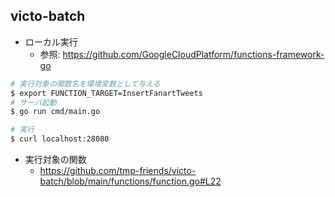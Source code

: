 ## victo-batch

- ローカル実行
  - 参照: https://github.com/GoogleCloudPlatform/functions-framework-go

```sh
# 実行対象の関数名を環境変数として与える
$ export FUNCTION_TARGET=InsertFanartTweets
# サーバ起動
$ go run cmd/main.go

# 実行
$ curl localhost:28080
```

- 実行対象の関数
  - https://github.com/tmp-friends/victo-batch/blob/main/functions/function.go#L22
